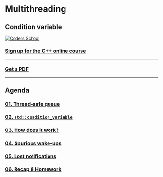# Multithreading

## Condition variable

<a href="https://coders.school">
    <img width="500" data-src="coders_school_logo.png" src="coders_school_logo.png" alt="Coders School" class="plain">
</a>

### [Sign up for the C++ online course](https://coders.school)

___

### [Get a PDF](pdf/condition_variable.pdf)

___

## Agenda

### [01. Thread-safe queue](md/01_thread_safe_queue.en.md)

### [02. `std::condition_variable`](md/02_condition_variable.en.md)

### [03. How does it work?](md/03_condvar_animation.en.md)

### [04. Spurious wake-ups](md/04_spurious_wakeup_animation.en.md)

### [05. Lost notifications](md/05_lost_notification_animation.en.md)

### [06. Recap & Homework](md/06_recap.en.md)
